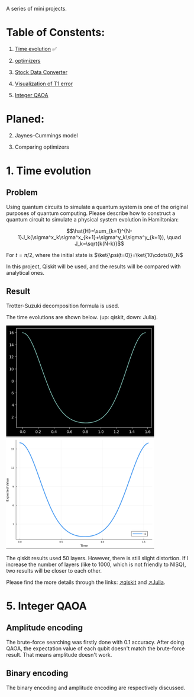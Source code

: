 A series of mini projects.

# Table of Constents:

1. [Time evolution](./projects/1_evolution) ✅

2. [optimizers](/projects/2_optimizers/random_state.py)

3. [Stock Data Converter](./projects/3_stocks_converter/converter.ipynb)

4. [Visualization of T1 error](/projects/4_T1_error/T1_error.ipynb)

5. [Integer QAOA](./projects/5_integer_QAOA/Integer_QAOA.ipynb)

# Planed:

2. Jaynes–Cummings model

3. Comparing optimizers

# 1. Time evolution

## Problem

Using quantum circuits to simulate a quantum system is one of the original purposes of quantum computing. Please describe how to construct a quantum circuit to simulate a physical system evolution in Hamiltonian:

$$\hat{H}=\sum_{k=1}^{N-1}J_k(\sigma^x_k\sigma^x_{k+1}+\sigma^y_k\sigma^y_{k+1}), \quad J_k=\sqrt{k(N-k)}$$

For $t=\pi/2$, where the initial state is $\ket{\psi(t=0)}=\ket{10\cdots0}_N$

In this project, Qiskit will be used, and the results will be compared with analytical ones.

## Result

Trotter-Suzuki decomposition formula is used.

The time evolutions are shown below. (up: qiskit, down: Julia).

<img src="./assets/image-20230414232303710-1510988.png" alt="image-20230414232303710" width="400" height="300" /><img src="./assets/Screenshot 2023-04-14 at 23.34.34-1511699.png" alt="Screenshot 2023-04-14 at 23.34.34" width="400" height="300" />

The qiskit results used 50 layers. However, there is still slight distortion. If I increase the number of layers (like to 1000, which is not friendly to NISQ), two results will be closer to each other.

Please find the more details through the links: [↗️qiskit](./projects/1_evolution/qiskit_evolution.ipynb) and [↗️Julia](./projects/1_evolution/Julia_evolution.ipynb).

# 5. Integer QAOA

## Amplitude encoding

The brute-force searching was firstly done with 0.1 accuracy. After doing QAOA, the expectation value of each qubit doesn't match the brute-force result. That means amplitude doesn't work.

## Binary encoding

The binary encoding and amplitude encoding are respectively discussed.
